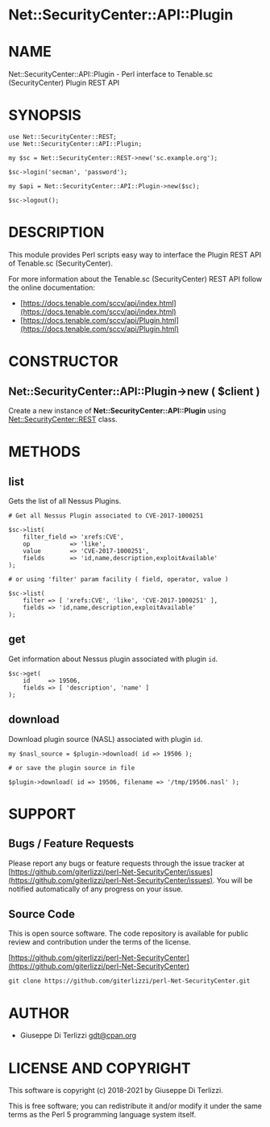 # Net::SecurityCenter::API::Plugin
# NAME

Net::SecurityCenter::API::Plugin - Perl interface to Tenable.sc (SecurityCenter) Plugin REST API

# SYNOPSIS

    use Net::SecurityCenter::REST;
    use Net::SecurityCenter::API::Plugin;

    my $sc = Net::SecurityCenter::REST->new('sc.example.org');

    $sc->login('secman', 'password');

    my $api = Net::SecurityCenter::API::Plugin->new($sc);

    $sc->logout();

# DESCRIPTION

This module provides Perl scripts easy way to interface the Plugin REST API of Tenable.sc
(SecurityCenter).

For more information about the Tenable.sc (SecurityCenter) REST API follow the online documentation:

- [https://docs.tenable.com/sccv/api/index.html](https://docs.tenable.com/sccv/api/index.html)
- [https://docs.tenable.com/sccv/api/Plugin.html](https://docs.tenable.com/sccv/api/Plugin.html)

# CONSTRUCTOR

## Net::SecurityCenter::API::Plugin->new ( $client )

Create a new instance of **Net::SecurityCenter::API::Plugin** using [Net::SecurityCenter::REST](https://metacpan.org/pod/Net%3A%3ASecurityCenter%3A%3AREST) class.

# METHODS

## list

Gets the list of all Nessus Plugins.

    # Get all Nessus Plugin associated to CVE-2017-1000251

    $sc->list(
        filter_field => 'xrefs:CVE',
        op           => 'like',
        value        => 'CVE-2017-1000251',
        fields       => 'id,name,description,exploitAvailable'
    );

    # or using 'filter' param facility ( field, operator, value )

    $sc->list(
        filter => [ 'xrefs:CVE', 'like', 'CVE-2017-1000251' ],
        fields => 'id,name,description,exploitAvailable'
    );

## get

Get information about Nessus plugin associated with plugin `id`.

    $sc->get(
        id     => 19506,
        fields => [ 'description', 'name' ]
    );

## download

Download plugin source (NASL) associated with plugin `id`.

    my $nasl_source = $plugin->download( id => 19506 );

    # or save the plugin source in file

    $plugin->download( id => 19506, filename => '/tmp/19506.nasl' );

# SUPPORT

## Bugs / Feature Requests

Please report any bugs or feature requests through the issue tracker
at [https://github.com/giterlizzi/perl-Net-SecurityCenter/issues](https://github.com/giterlizzi/perl-Net-SecurityCenter/issues).
You will be notified automatically of any progress on your issue.

## Source Code

This is open source software.  The code repository is available for
public review and contribution under the terms of the license.

[https://github.com/giterlizzi/perl-Net-SecurityCenter](https://github.com/giterlizzi/perl-Net-SecurityCenter)

    git clone https://github.com/giterlizzi/perl-Net-SecurityCenter.git

# AUTHOR

- Giuseppe Di Terlizzi <gdt@cpan.org>

# LICENSE AND COPYRIGHT

This software is copyright (c) 2018-2021 by Giuseppe Di Terlizzi.

This is free software; you can redistribute it and/or modify it under
the same terms as the Perl 5 programming language system itself.
